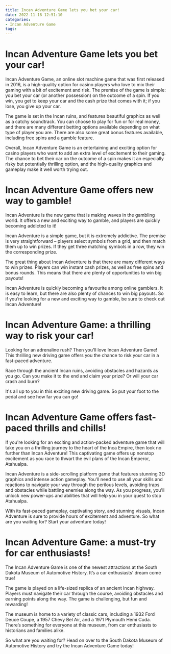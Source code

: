 ```yaml
---
title: Incan Adventure Game lets you bet your car!
date: 2022-11-18 12:51:10
categories:
- Incan Adventure Game
tags:
---
```



#  Incan Adventure Game lets you bet your car!

Incan Adventure Game, an online slot machine game that was first released in 2016, is a high-quality option for casino players who love to mix their gaming with a bit of excitement and risk. The premise of the game is simple: you bet your car (or another possession) on the outcome of a spin. If you win, you get to keep your car and the cash prize that comes with it; if you lose, you give up your car.

The game is set in the Incan ruins, and features beautiful graphics as well as a catchy soundtrack. You can choose to play for fun or for real money, and there are many different betting options available depending on what type of player you are. There are also some great bonus features available, including free spins and a gamble feature.

Overall, Incan Adventure Game is an entertaining and exciting option for casino players who want to add an extra level of excitement to their gaming. The chance to bet their car on the outcome of a spin makes it an especially risky but potentially thrilling option, and the high-quality graphics and gameplay make it well worth trying out.

#  Incan Adventure Game offers new way to gamble!

Incan Adventure is the new game that is making waves in the gambling world. It offers a new and exciting way to gamble, and players are quickly becoming addicted to it!

Incan Adventure is a simple game, but it is extremely addictive. The premise is very straightforward – players select symbols from a grid, and then match them up to win prizes. If they get three matching symbols in a row, they win the corresponding prize.

The great thing about Incan Adventure is that there are many different ways to win prizes. Players can win instant cash prizes, as well as free spins and bonus rounds. This means that there are plenty of opportunities to win big payouts!

Incan Adventure is quickly becoming a favourite among online gamblers. It is easy to learn, but there are also plenty of chances to win big payouts. So if you’re looking for a new and exciting way to gamble, be sure to check out Incan Adventure!

#  Incan Adventure Game: a thrilling way to risk your car!

Looking for an adrenaline rush? Then you'll love Incan Adventure Game! This thrilling new driving game offers you the chance to risk your car in a fast-paced adventure.

Race through the ancient Incan ruins, avoiding obstacles and hazards as you go. Can you make it to the end and claim your prize? Or will your car crash and burn?

It's all up to you in this exciting new driving game. So put your foot to the pedal and see how far you can go!

#  Incan Adventure Game offers fast-paced thrills and chills!

If you're looking for an exciting and action-packed adventure game that will take you on a thrilling journey to the heart of the Inca Empire, then look no further than Incan Adventure! This captivating game offers up nonstop excitement as you race to thwart the evil plans of the Incan Emperor, Atahualpa.

Incan Adventure is a side-scrolling platform game that features stunning 3D graphics and intense action gameplay. You'll need to use all your skills and reactions to navigate your way through the perilous levels, avoiding traps and obstacles while battling enemies along the way. As you progress, you'll unlock new power-ups and abilities that will help you in your quest to stop Atahualpa.

With its fast-paced gameplay, captivating story, and stunning visuals, Incan Adventure is sure to provide hours of excitement and adventure. So what are you waiting for? Start your adventure today!

#  Incan Adventure Game: a must-try for car enthusiasts!

The Incan Adventure Game is one of the newest attractions at the South Dakota Museum of Automotive History. It’s a car enthusiasts’ dream come true!

The game is played on a life-sized replica of an ancient Incan highway. Players must navigate their car through the course, avoiding obstacles and earning points along the way. The game is challenging, but fun and rewarding!

The museum is home to a variety of classic cars, including a 1932 Ford Deuce Coupe, a 1957 Chevy Bel Air, and a 1971 Plymouth Hemi Cuda. There’s something for everyone at this museum, from car enthusiasts to historians and families alike.

So what are you waiting for? Head on over to the South Dakota Museum of Automotive History and try the Incan Adventure Game today!